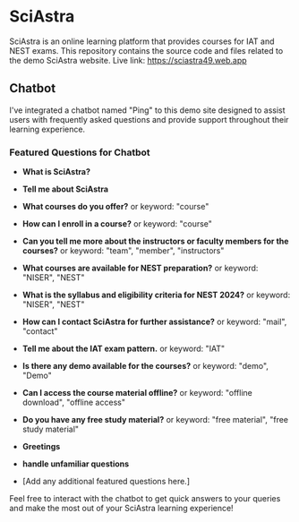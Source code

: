 # SciAstra

SciAstra is an online learning platform that provides courses for IAT and NEST exams. This repository contains the source code and files related to the demo SciAstra website.
Live link: https://sciastra49.web.app

## Chatbot

I've integrated a chatbot named "Ping" to this demo site designed to assist users with frequently asked questions and provide support throughout their learning experience.

### Featured Questions for Chatbot

- **What is SciAstra?**
- **Tell me about SciAstra**
- **What courses do you offer?**
  or keyword: "course"

- **How can I enroll in a course?**
  or keyword: "course"

- **Can you tell me more about the instructors or faculty members for the courses?**
  or keyword: "team", "member", "instructors"

- **What courses are available for NEST preparation?**
  or keyword: "NISER", "NEST"

- **What is the syllabus and eligibility criteria for NEST 2024?**
  or keyword: "NISER", "NEST"

- **How can I contact SciAstra for further assistance?**
  or keyword: "mail", "contact"

- **Tell me about the IAT exam pattern.**
  or keyword: "IAT"
- **Is there any demo available for the courses?**
  or keyword: "demo", "Demo"

- **Can I access the course material offline?**
  or keyword: "offline download", "offline access"

- **Do you have any free study material?**
  or keyword: "free material", "free study material"

- **Greetings**
- **handle unfamiliar questions**
- [Add any additional featured questions here.]

Feel free to interact with the chatbot to get quick answers to your queries and make the most out of your SciAstra learning experience!
